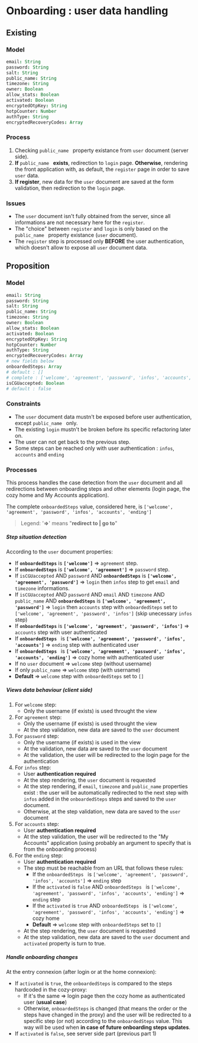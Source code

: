# Onboarding : user data handling

## Existing

### Model

```coffee
email: String
password: String
salt: String
public_name: String
timezone: String
owner: Boolean
allow_stats: Boolean
activated: Boolean
encryptedOtpKey: String
hotpCounter: Number
authType: String
encryptedRecoveryCodes: Array
```

### Process

1. Checking ```public_name ``` property existance from ```user``` document (server side).
2. __If__ ```public_name ``` __exists__, redirection to ```login``` page. __Otherwise__, rendering the front application with, as default, the ```register``` page in order to save ```user``` data.
3. __If register__, new data for the ```user``` document are saved at the form validation, then redirection to the ```login``` page.

### Issues

* The ```user``` document isn't fully obtained from the server, since all informations are not necessary here for the ```register```.
* The "choice" between ```register``` and ```login``` is only based on the ```public_name ``` property existance (```user``` document).
* The ```register``` step is processed only __BEFORE__ the user authentication, which doesn't allow to expose all ```user``` document data.

## Proposition

### Model

```coffee
email: String
password: String
salt: String
public_name: String
timezone: String
owner: Boolean
allow_stats: Boolean
activated: Boolean
encryptedOtpKey: String
hotpCounter: Number
authType: String
encryptedRecoveryCodes: Array
# new fields below
onboardedSteps: Array
# default : []
# complete : ['welcome', 'agreement', 'password', 'infos', 'accounts', 'ending']
isCGUaccepted: Boolean
# default : false
```

### Constraints

* The ```user``` document data mustn't be exposed before user authentication, except ```public_name ``` only.
* The existing ```login``` mustn't be broken before its specific refactoring later on.
* The user can not get back to the previous step.
* Some steps can be reached only with user authentication : ```infos```, ```accounts``` and ```ending```

### Processes

This process handles the case detection from the ```user``` document and all redirections between onboarding steps and other elements (login page, the cozy home and My Accounts application).

The complete ```onboardedSteps``` value, considered here, is ```['welcome', 'agreement', 'password', 'infos', 'accounts', 'ending']```

> Legend:
> '__=>__' means "__redirect to | go to__"

##### Step situation detection

According to the ```user``` document properties:

* If __```onboardedSteps```__ is __```['welcome']```__ => ```agreement``` step.
* If __```onboardedSteps```__ is __```['welcome', 'agreement']```__ => ```password``` step.
* If ```isCGUaccepted``` AND ```password``` AND __```onboardedSteps```__ is __```['welcome', 'agreement', 'password']```__ => ```login``` then ```infos``` step to get ```email``` and ```timezone``` informations.
* If ```isCGUaccepted``` AND ```password``` AND ```email``` AND ```timezone``` AND ```public_name``` AND __```onboardedSteps```__ is __```['welcome', 'agreement', 'password']```__ => ```login``` then ```accounts``` step with ```onboardedSteps``` set to ```['welcome', 'agreement', 'password', 'infos']``` (skip unecessary ```infos``` step)
* If __```onboardedSteps```__ is __```['welcome', 'agreement', 'password', 'infos']```__ => ```accounts``` step with user authenticated
* If __```onboardedSteps ```__ is __```['welcome', 'agreement', 'password', 'infos', 'accounts']```__ => ```ending``` step with authenticated user
* If __```onboardedSteps ```__ is __```['welcome', 'agreement', 'password', 'infos', 'accounts', 'ending']```__ => cozy home with authenticated user
* If no ```user``` document => ```welcome``` step (without username)
* If only ```public_name``` => ```welcome``` step (with username)
* __Default__ => ```welcome``` step with ```onboardedSteps``` set to ```[]```

##### Views data behaviour (client side)

1. For ```welcome``` step:
    * Only the username (if exists) is used throught the view
2. For ```agreement``` step:
    * Only the username (if exists) is used throught the view
    * At the step validation, new data are saved to the ```user``` document
3. For ```password``` step:
    * Only the username (if exists) is used in the view
    * At the validation, new data are saved to the ```user``` document
    * At the validation, the user will be redirected to the login page for the authentication
4. For ```infos``` step:
    * User __authentication required__
    * At the step rendering, the ```user``` document is requested
    * At the step rendering, if ```email```, ```timezone``` and ```public_name``` properties exist : the user will be automatically redirected to the next step with ```infos``` added in the ```onboardedSteps``` steps and saved to the ```user``` document.
    * Otherwise, at the step validation, new data are saved to the ```user``` document
5. For ```accounts``` step:
    * User __authentication required__
    * At the step validation, the user will be redirected to the "My Accounts" application (using probably an argument to specify that is from the onboarding process)
6. For the ```ending``` step:
    * User __authentication required__
    * The step must be reachable from an URL that follows these rules:
        * If the ```onboardedSteps ``` is ```['welcome', 'agreement', 'password', 'infos', 'accounts']``` => ```ending``` step
        * If the ```activated``` is ```false``` AND ```onboardedSteps ``` is ```['welcome', 'agreement', 'password', 'infos', 'accounts', 'ending']``` => ```ending``` step
        * If the ```activated``` is ```true``` AND ```onboardedSteps ``` is ```['welcome', 'agreement', 'password', 'infos', 'accounts', 'ending']``` => cozy home
        * __Default__ => ```welcome``` step with ```onboardedSteps``` set to ```[]```
    * At the step rendering, the ```user``` document is requested
    * At the step validation, new data are saved to the ```user``` document and ```activated``` property is turn to true.

##### Handle onboarding changes

At the entry connexion (after login or at the home connexion):

* If ```activated``` is ```true```, the ```onboardedSteps``` is compared to the steps hardcoded in the cozy-proxy:
    * If it's the same => login page then the cozy home as authenticated user (__usual case__)
    * Otherwise, ```onboardedSteps``` is changed (that means the order or the steps have changed in the proxy) and the user will be redirected to a specific step (or not) according to the ```onboardedSteps``` value. This way will be used when __in case of future onboarding steps updates__.
* If ```activated``` is ```false```, see server side part (previous part 1)

